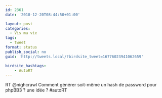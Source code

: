 ```yaml
---
id: 2361
date: '2010-12-20T08:44:50+01:00'

layout: post
categories:
  - Vis ma vie
tags:
  - tweet
format: status
publish_social: no
guid: 'http://tweets.local/?birdsite_tweet=16776023941062659'

birdsite_hashtags:
    - AutoRT
---
```


RT @nighcrawl Comment générer soit-même un hash de password pour phpBB3 ? une idée ? #autoRT